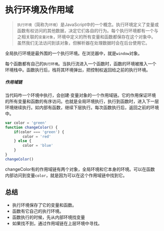 # 执行环境及作用域

> `执行环境`（简称为`环境`）是JavaScript中的一个概念。执行环境定义了变量或函数有权访问的其他数据，决定它们各自的行为。每个执行环境都有一个与之相关联的`变量对象`，环境中定义的所有变量和函数都保存在这个对象中。虽然我们无法访问到该对象，但解析器在处理数据时会在后台使用它。
>
> 

全局执行环境是最外围的一个执行环境。在浏览器中，就是`window`对象。

每个函数都有自己的`执行环境`。当执行流进入一个函数时，函数的环境被推入一个环境栈中。函数执行后，栈将其环境弹出，把控制权返回给之前的执行环境。

##### 作用域链

当代码咋一个环境中执行，会创建·变量对象的一个作用域链。它的作用保证环境的所有变量和函数的有序访问。也就是全局环境执行，执行到函数时，进入下一层环境继续执行。如内部有函数，继续下层执行。每次函数执行后，返回之前的环境中。

```js
var color = 'green'
function changeColor() {
    if(color === 'green') {
        color = 'red'
    } else {
        color = 'blue'
    }
}
changeColor()
```

changeColor有的作用域链有两个对象，全局环境和它本身的环境。可以在函数内部访问到变量`color`，就是因为可以在这个作用域链中找到它。

## 总结

- 执行环境保存了它的变量和函数。
- 函数有它自己的执行环境。
- 函数执行的时候，先从内部环境找变量
- 如果找不到，通过作用域链在上层环境中寻找。